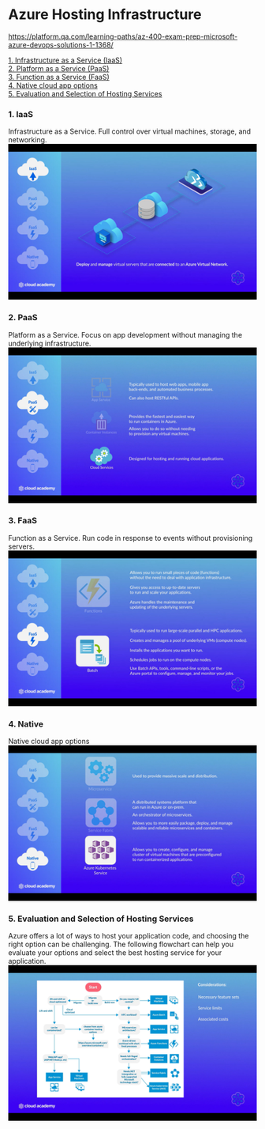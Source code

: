 # Azure Hosting Infrastructure
https://platform.qa.com/learning-paths/az-400-exam-prep-microsoft-azure-devops-solutions-1-1368/

[1. Infrastructure as a Service (IaaS)](#1-iaas)  
[2. Platform as a Service (PaaS)](#2-paas)  
[3. Function as a Service (FaaS)](#3-faas)  
[4. Native cloud app options](#4-native)  
[5. Evaluation and Selection of Hosting Services](#5-evaluation-and-selection-of-hosting-services)

### 1. IaaS
Infrastructure as a Service.
Full control over virtual machines, storage, and networking.
![1. IaaS.png](Hosting/1.%20IaaS.png)

### 2. PaaS
Platform as a Service.
Focus on app development without managing the underlying infrastructure.
![2. PaaS.png](Hosting/2.%20PaaS.png)

### 3. FaaS
Function as a Service.
Run code in response to events without provisioning servers.
![3. FaaS.png](Hosting/3.%20FaaS.png)

### 4. Native
Native cloud app options
![4. Native.png](Hosting/4.%20Native.png)

### 5. Evaluation and Selection of Hosting Services
Azure offers a lot of ways to host your application code, and choosing the right option can be challenging.
The following flowchart can help you evaluate your options and select the best hosting service for your application.
![5. Hosting Service Evaluation Flowchart.png](Hosting/5.%20Hosting%20Service%20Evaluation%20Flowchart.png)